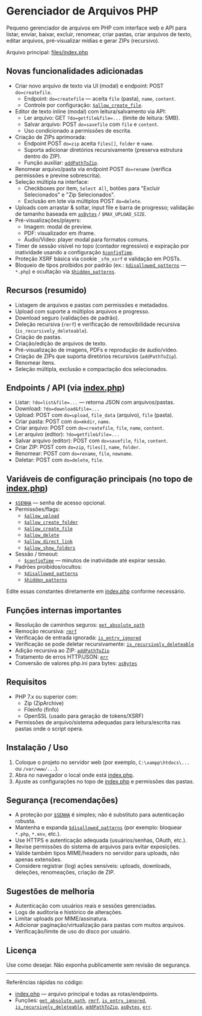 # Gerenciador de Arquivos PHP

Pequeno gerenciador de arquivos em PHP com interface web e API para listar, enviar, baixar, excluir, renomear, criar pastas, criar arquivos de texto, editar arquivos, pré-visualizar mídias e gerar ZIPs (recursivo).

Arquivo principal: [files/index.php](files)

## Novas funcionalidades adicionadas
- Criar novo arquivo de texto via UI (modal) e endpoint: POST `do=createfile`.  
  - Endpoint: `do=createfile` — aceita `file` (pasta), `name`, `content`.  
  - Controle por configuração: [`$allow_create_file`](index.php).
- Editor de texto inline (modal) com leitura/salvamento via API:
  - Ler arquivo: GET `?do=getfile&file=...` (limite de leitura: 5MB).
  - Salvar arquivo: POST `do=savefile` com `file` e `content`.
  - Uso condicionado a permissões de escrita.
- Criação de ZIPs aprimorada:
  - Endpoint POST `do=zip` aceita `files[]`, `folder` e `name`.
  - Suporta adicionar diretórios recursivamente (preserva estrutura dentro do ZIP).
  - Função auxiliar: [`addPathToZip`](index.php).
- Renomear arquivo/pasta via endpoint POST `do=rename` (verifica permissões e previne sobrescrita).
- Seleção múltipla na interface:
  - Checkboxes por item, `Select All`, botões para "Excluir Selecionados" e "Zip Selecionados".
  - Exclusão em lote via múltiplos POST `do=delete`.
- Uploads com arrastar & soltar, input file e barra de progresso; validação de tamanho baseada em [`asBytes`](index.php) / `$MAX_UPLOAD_SIZE`.
- Pré-visualizações/players:
  - Imagem: modal de preview.
  - PDF: visualizador em iframe.
  - Áudio/Vídeo: player modal para formatos comuns.
- Timer de sessão visível no topo (contador regressivo) e expiração por inatividade usando a configuração [`$configTime`](index.php).
- Proteção XSRF básica via cookie `_sfm_xsrf` e validação em POSTs.
- Bloqueio de tipos proibidos por padrão (ex.: [`$disallowed_patterns`](index.php) — `*.php`) e ocultação via [`$hidden_patterns`](index.php).

## Recursos (resumido)
- Listagem de arquivos e pastas com permissões e metadados.
- Upload com suporte a múltiplos arquivos e progresso.
- Download seguro (validações de padrão).
- Deleção recursiva (`rmrf`) e verificação de removibilidade recursiva (`is_recursively_deleteable`).
- Criação de pastas.
- Criação/edição de arquivos de texto.
- Pré-visualização de imagens, PDFs e reprodução de áudio/vídeo.
- Criação de ZIPs que suporta diretórios recursivos (`addPathToZip`).
- Renomear itens.
- Seleção múltipla, exclusão e compactação dos selecionados.

## Endpoints / API (via [index.php](index.php))
- Listar: `?do=list&file=...` — retorna JSON com arquivos/pastas.
- Download: `?do=download&file=...`
- Upload: POST com `do=upload`, `file_data` (arquivo), `file` (pasta).
- Criar pasta: POST com `do=mkdir`, `name`.
- Criar arquivo: POST com `do=createfile`, `file`, `name`, `content`.
- Ler arquivo (editor): `?do=getfile&file=...`
- Salvar arquivo (editor): POST com `do=savefile`, `file`, `content`.
- Criar ZIP: POST com `do=zip`, `files[]`, `name`, `folder`.
- Renomear: POST com `do=rename`, `file`, `newname`.
- Deletar: POST com `do=delete`, `file`.

## Variáveis de configuração principais (no topo de [index.php](index.php))
- [`$SENHA`](index.php) — senha de acesso opcional.
- Permissões/flags:
  - [`$allow_upload`](index.php)
  - [`$allow_create_folder`](index.php)
  - [`$allow_create_file`](index.php)
  - [`$allow_delete`](index.php)
  - [`$allow_direct_link`](index.php)
  - [`$allow_show_folders`](index.php)
- Sessão / timeout:
  - [`$configTime`](index.php) — minutos de inatividade até expirar sessão.
- Padrões proibidos/ocultos:
  - [`$disallowed_patterns`](index.php)
  - [`$hidden_patterns`](index.php)

Edite essas constantes diretamente em [index.php](index.php) conforme necessário.

## Funções internas importantes
- Resolução de caminhos seguros: [`get_absolute_path`](index.php)
- Remoção recursiva: [`rmrf`](index.php)
- Verificação de entrada ignorada: [`is_entry_ignored`](index.php)
- Verificação se pode deletar recursivamente: [`is_recursively_deleteable`](index.php)
- Adição recursiva ao ZIP: [`addPathToZip`](index.php)
- Tratamento de erros HTTP/JSON: [`err`](index.php)
- Conversão de valores php.ini para bytes: [`asBytes`](index.php)

## Requisitos
- PHP 7.x ou superior com:
  - Zip (ZipArchive)
  - Fileinfo (finfo)
  - OpenSSL (usado para geração de tokens/XSRF)
- Permissões de arquivo/sistema adequadas para leitura/escrita nas pastas onde o script opera.

## Instalação / Uso
1. Coloque o projeto no servidor web (por exemplo, `C:\xampp\htdocs\...` ou `/var/www/...`).
2. Abra no navegador o local onde está [index.php](index.php).
3. Ajuste as configurações no topo de [index.php](index.php) e permissões das pastas.

## Segurança (recomendações)
- A proteção por [`$SENHA`](index.php) é simples; não é substituto para autenticação robusta.
- Mantenha e expanda [`$disallowed_patterns`](index.php) (por exemplo: bloquear `*.php`, `*.env`, etc.).
- Use HTTPS e autenticação adequada (usuários/senhas, OAuth, etc.).
- Revise permissões do sistema de arquivos para evitar exposições.
- Valide também tipos MIME/headers no servidor para uploads, não apenas extensões.
- Considere registrar (log) ações sensíveis: uploads, downloads, deleções, renomeações, criação de ZIP.

## Sugestões de melhoria
- Autenticação com usuários reais e sessões gerenciadas.
- Logs de auditoria e histórico de alterações.
- Limitar uploads por MIME/assinatura.
- Adicionar paginação/virtualização para pastas com muitos arquivos.
- Verificação/limite de uso do disco por usuário.

## Licença
Use como desejar. Não exponha publicamente sem revisão de segurança.

---

Referências rápidas no código:
- [index.php](index.php) — arquivo principal e todas as rotas/endpoints.
- Funções: [`get_absolute_path`](index.php), [`rmrf`](index.php), [`is_entry_ignored`](index.php), [`is_recursively_deleteable`](index.php), [`addPathToZip`](index.php), [`asBytes`](index.php), [`err`](index.php).

